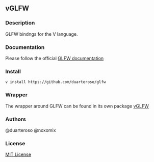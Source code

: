 ## vGLFW

### Description
GLFW bindngs for the V language.

### Documentation
Please follow the official [GLFW documentation](https://www.glfw.org/documentation.html)

### Install
`v install https://github.com/duarteroso/glfw`

### Wrapper
The wrapper around GLFW can be found in its own package [vGLFW](https://github.com/duarteroso/vglfw)

### Authors
@duarteroso
@noxomix

### License
[MIT License](https://opensource.org/license/mit)
